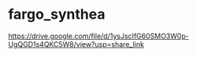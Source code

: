 # fargo_synthea


https://drive.google.com/file/d/1ysJscIfG60SMO3W0p-UgQGD1s4QKC5W8/view?usp=share_link
